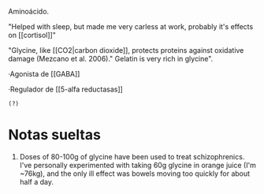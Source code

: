 Aminoácido.

"Helped with sleep, but made me very carless at work, probably it's effects on [[cortisol]]"

"Glycine, like [[CO2|carbon dioxide]], protects proteins against oxidative damage (Mezcano et al. 2006)." Gelatin is very rich in glycine".

·Agonista de [[GABA]]

·Regulador de [[5-alfa reductasas]]

	(?)
# Notas sueltas

1. Doses of 80-100g of glycine have been used to treat schizophrenics. I've personally experimented with taking 60g glycine in orange juice (I'm ~76kg), and the only ill effect was bowels moving too quickly for about half a day.